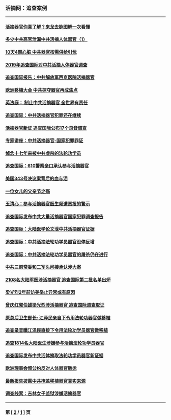 ### 活摘网：追查案例
---
#### [活摘器官你真了解？来龙去脉图解一次看懂](../../pages/nf5880/n13013820.md?12280430) 
#### [多少中共高官泄漏中共活摘人体器官（1）](../../pages/nf5880/n12671234.md?12280430) 
#### [10天4颗心脏 中共器官按需供给引忧](../../pages/nf5880/n12326366.md?12280430) 
#### [2019年追查国际对中共活摘人体器官调查](../../pages/nf5880/n11917733.md?12280430) 
#### [追查国际报告：中共解放军西京医院活摘器官](../../pages/nf5880/n11838359.md?12280430) 
#### [欧洲移植大会 中共掠夺器官再成焦点](../../pages/nf5880/n11538883.md?12280430) 
#### [英法庭： 制止中共活摘器官 全世界有责任](../../pages/nf5880/n11330691.md?12280430) 
#### [追查国际：中共活摘器官犯罪还在继续](../../pages/nf5880/n11218301.md?12280430) 
#### [活摘器官新证 追查国际公布17个录音调查](../../pages/nf5880/n10897744.md?12280430) 
#### [专家讲座：中共活摘器官-国家犯罪罪证](../../pages/nf5880/n8828153.md?12280430) 
#### [悼念十七年来被中共虐杀的法轮功学员](../../pages/nf5880/n8124823.md?12280430) 
#### [追查国际：610警察亲口承认参与活摘器官](../../pages/nf5880/n8109067.md?12280430) 
#### [美国343号决议案背后的血与泪](../../pages/nf5880/n8020684.md?12280430) 
#### [一位女儿的父亲节之殇](../../pages/nf5880/n8014122.md?12280430) 
#### [玉清心：参与活摘器官医生频遭恶报的警示](../../pages/nf5880/n4637546.md?12280430) 
#### [追查国际发布中共大量活摘器官国家犯罪调查报告](../../pages/nf5880/n4613428.md?12280430) 
#### [追查国际：大陆医学论文泄中共活摘器官证据](../../pages/nf5880/n4608794.md?12280430) 
#### [追查国际：中共活摘法轮功学员器官没停反增](../../pages/nf5880/n4584075.md?12280430) 
#### [追查国际：中共活摘法轮功学员器官的屠杀仍在进行](../../pages/nf5880/n4299154.md?12280430) 
#### [中共三前常委和二军头间接承认涉大案](../../pages/nf5880/n4286244.md?12280430) 
#### [2108名大陆军医涉活摘器官 追查国际第二批名单出炉](../../pages/nf5880/n4284769.md?12280430) 
#### [梁光烈2年前访美举止异常或有原因](../../pages/nf5880/n4279686.md?12280430) 
#### [曾庆红郭伯雄梁光烈涉活摘器官 追查国际调查取证](../../pages/nf5880/n4278462.md?12280430) 
#### [原总后卫生部长: 江泽民亲自下令用法轮功器官做移植](../../pages/nf5880/n4263864.md?12280430) 
#### [追查录音曝江泽民直接下令用法轮功学员器官做移植](../../pages/nf5880/n4261268.md?12280430) 
#### [追查1814名大陆医生涉嫌参与活摘法轮功学员器官](../../pages/nf5880/n4259055.md?12280430) 
#### [追查国际发布中共活体摘取法轮功学员器官新证据](../../pages/nf5880/n4258255.md?12280430) 
#### [欧洲理事会颁公约反对人体器官贩运](../../pages/nf5880/n4206955.md?12280430) 
#### [最新报告披露中共掩盖移植器官真实来源](../../pages/nf5880/n4140084.md?12280430) 
#### [调查线索：吉林女子监狱涉嫌活摘器官](../../pages/nf5880/n4044366.md?12280430) 

---
#### 第 [ [2](./2.md?12280430) / [1](./1.md?12280430) ] 页
